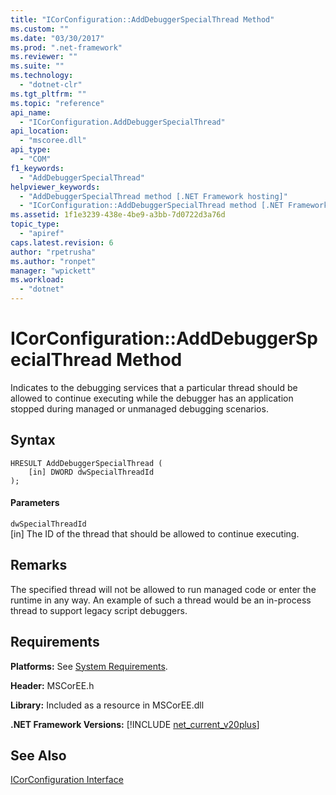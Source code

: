 ```yaml
---
title: "ICorConfiguration::AddDebuggerSpecialThread Method"
ms.custom: ""
ms.date: "03/30/2017"
ms.prod: ".net-framework"
ms.reviewer: ""
ms.suite: ""
ms.technology: 
  - "dotnet-clr"
ms.tgt_pltfrm: ""
ms.topic: "reference"
api_name: 
  - "ICorConfiguration.AddDebuggerSpecialThread"
api_location: 
  - "mscoree.dll"
api_type: 
  - "COM"
f1_keywords: 
  - "AddDebuggerSpecialThread"
helpviewer_keywords: 
  - "AddDebuggerSpecialThread method [.NET Framework hosting]"
  - "ICorConfiguration::AddDebuggerSpecialThread method [.NET Framework hosting]"
ms.assetid: 1f1e3239-438e-4be9-a3bb-7d0722d3a76d
topic_type: 
  - "apiref"
caps.latest.revision: 6
author: "rpetrusha"
ms.author: "ronpet"
manager: "wpickett"
ms.workload: 
  - "dotnet"
---
```

# ICorConfiguration::AddDebuggerSpecialThread Method
Indicates to the debugging services that a particular thread should be allowed to continue executing while the debugger has an application stopped during managed or unmanaged debugging scenarios.  
  
## Syntax  
  
```  
HRESULT AddDebuggerSpecialThread (  
    [in] DWORD dwSpecialThreadId  
);  
```  
  
#### Parameters  
 `dwSpecialThreadId`  
 [in] The ID of the thread that should be allowed to continue executing.  
  
## Remarks  
 The specified thread will not be allowed to run managed code or enter the runtime in any way. An example of such a thread would be an in-process thread to support legacy script debuggers.  
  
## Requirements  
 **Platforms:** See [System Requirements](../../../../docs/framework/get-started/system-requirements.md).  
  
 **Header:** MSCorEE.h  
  
 **Library:** Included as a resource in MSCorEE.dll  
  
 **.NET Framework Versions:** [!INCLUDE [net_current_v20plus](../../../../includes/net-current-v20plus-md.md)]  
  
## See Also  
 [ICorConfiguration Interface](../../../../docs/framework/unmanaged-api/hosting/icorconfiguration-interface.md)
